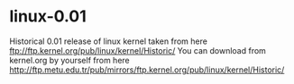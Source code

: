 linux-0.01
==========

Historical 0.01 release of linux kernel taken from here ftp://ftp.kernel.org/pub/linux/kernel/Historic/
You can download from kernel.org by yourself from here http://ftp.metu.edu.tr/pub/mirrors/ftp.kernel.org/pub/linux/kernel/Historic/

